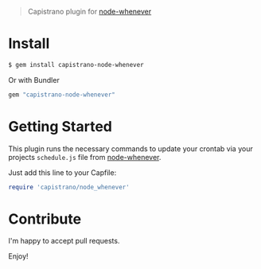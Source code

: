 > Capistrano plugin for [node-whenever](https://github.com/toymachiner62/node-whenever)

# Install

```sh
$ gem install capistrano-node-whenever
```

Or with Bundler

```ruby
gem "capistrano-node-whenever"
```

# Getting Started

This plugin runs the necessary commands to update your crontab via your projects `schedule.js` file from [node-whenever](https://github.com/toymachiner62/node-whenever).

Just add this line to your Capfile:

```ruby
require 'capistrano/node_whenever'
```

# Contribute
I'm happy to accept pull requests.

Enjoy!
